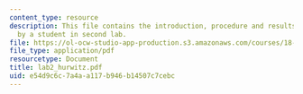 ```yaml
---
content_type: resource
description: This file contains the introduction, procedure and results conducted
  by a student in second lab.
file: https://ol-ocw-studio-app-production.s3.amazonaws.com/courses/18-091-mathematical-exposition-spring-2005/e54d9c6c7a4aa117b946b14507c7cebc_lab2_hurwitz.pdf
file_type: application/pdf
resourcetype: Document
title: lab2_hurwitz.pdf
uid: e54d9c6c-7a4a-a117-b946-b14507c7cebc
---
```

